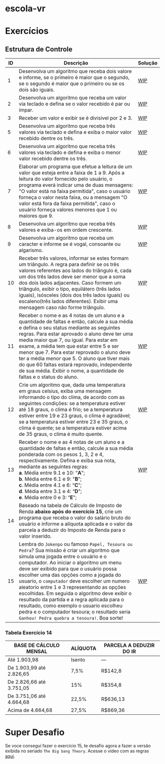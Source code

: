 # escola-vr

# Exercícios

## Estrutura de Controle

ID | Descrição | Solução
-- | -- | --
1 | Desenvolva um algoritmo que receba dois valore e informe, se o primeiro é maior que o segundo, se o segundo é maior que o primeiro ou se os dois são iguais. | [WIP]()
2 | Desenvolva um algoritmo que receba um valor via teclado e defina se o valor recebido é par ou ímpar. | [WIP]()
3 | Receber um valor e exibir se é divisível por 2 e 3. | [WIP]()
5 | Desenvolva um algoritmo que receba três valores via teclado e defina e exiba o maior valor recebido dentre os três. | [WIP]()
6 | Desenvolva um algoritmo que receba três valores via teclado e defina e exiba o menor valor recebido dentre os três. | [WIP]()
7 | Elaborar um programa que efetue a leitura de um valor que esteja entre a faixa de 1 a 9. Após a leitura do valor fornecido pelo usuário, o programa  everá indicar uma de duas mensagens: "O valor está na faixa permitida", caso o usuário forneça o valor nesta faixa, ou a mensagem "O valor está fora da  faixa permitida", caso o usuário forneça valores menores que 1 ou maiores que 9. | [WIP]()
8 | Desenvolva um algoritmo que receba três valores e exiba-os em ordem crescente. | [WIP]()
9 | Desenvolva um algoritmo que receba um caracter e informe se é vogal, consoante ou algarismo. | [WIP]()
10 | Receber três valores, informar se estes formam um triângulo. A regra para definir se os três valores referentes aos lados do triângulo é, cada um dos  três lados deve ser menor que a soma dos dois lados adjacentes. Caso formem um triângulo, exibir o tipo, equilátero (três lados iguais), isósceles  (dois dos três lados iguais) ou escaleno(três lados diferentes). Exibir uma mensagem caso não forme triângulo. | [WIP]()
11 | Receber o nome e as 4 notas de um aluno e a quantidade de faltas e então, calcule a sua média e defina o seu status mediante as seguintes regras. Para estar aprovado o aluno deve ter uma media maior que 7, ou igual. Para estar em exame, a média tem que estar entre 5 e ser menor que 7. Para estar reprovado o aluno deve ter a média menor que 5. O aluno que tiver mais do que 60 faltas estará reprovado, independente de sua média. Exibir o nome, a quantidade de faltas e o status do aluno. | [WIP]()
12 | Crie um algoritmo que, dada uma temperatura em graus celsius, exiba uma mensagem informando o tipo do clima, de acordo com as seguintes condições: se a temperatura estiver até 18 graus, o clima é frio; se a temperatura estiver entre 19 e 23 graus, o clima é agradável; se a temperatura estiver entre 23 e 35 graus, o clima é quente; se a temperatura estiver acima de 35 graus, o clima é muito quente. | [WIP]()
13 | Receber o nome e as 4 notas de um aluno e a quantidade de faltas e então, calcule a sua média ponderada com os pesos 1, 3, 2 e 4, respectivamente.  Defina e exiba sua nota, mediante as seguintes regras:<br>**a**. Média entre 9.1 e 10: “**A**”;<br>**b**. Média entre 6.1 e 9: "**B**”;<br>**c**. Média entre 4.1 e 6: “**C**”;<br>**d**. Média entre 3.1 e 4: “**D**”;<br>**e**. Média entre 0 e 3: “**E**"; | [WIP]()
14 | Baseado na tabela de Cálculo de Imposto de Renda **abaixo após do exercício 15**, crie um programa que receba o valor do salário bruto do usuário e informe a alíquota aplicada e o valor da parcela a deduzir do Imposto de Renda para o valor inserido.
15 | Lembra do `Jokenpo` ou famoso `Papel, Tesoura ou Pedra`? Sua missão é criar um algoritmo que simula uma jogada entre o usuário e o computador. Ao iniciar o algoritmo um menu deve ser exibido para que o usuário possa escolher uma das opções como a jogada do usuario, o `computador` deve escolher um numero aleatorio entre 1 e 3 representando as opções escolhidas. Em seguida o algoritmo deve exibir o resultado da partida e a regra aplicada para o resultado, como exemplo o usuario escolheu pedra e o computador tesoura; o resultado seria `Ganhou! Pedra quebra a tesoura!`. Boa sorte! | [WIP]()

### Tabela Exercício 14

BASE DE CÁLCULO MENSAL | ALÍQUOTA | PARCELA A DEDUZIR DO IR
-- | -- | --
Até 1.903,98	| Isento	| —
De 1.903,99 até 2.826,65	| 7,5% |	R$142,8
De 2.826,66 até 3.751,05	| 15%	| R$354,8
De 3.751,06 até 4.664,68	| 22,5%	| R$636,13
Acima de 4.664,68 | 	27,5% |	R$869,36

# Super Desafio

Se voce consegui fazer o exercício 15, te desafio agora a fazer a versão exibida no seriado `The Big bang Theory`. 
Acesse o video com as regras [aqui](https://www.youtube.com/watch?v=OtzekNVWs30).
